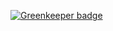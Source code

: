 

[![Greenkeeper badge](https://badges.greenkeeper.io/aafrey/openfaas-nodejs.svg)](https://greenkeeper.io/)